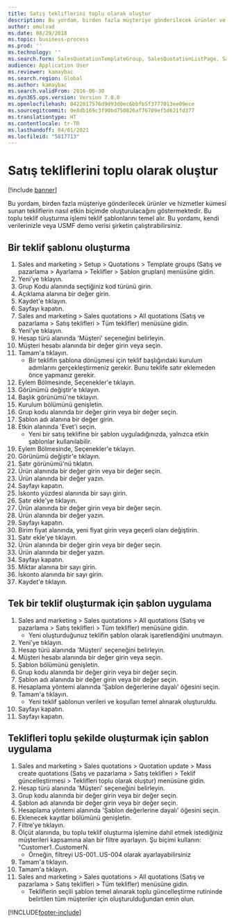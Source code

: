 ```yaml
---
title: Satış tekliflerini toplu olarak oluştur
description: Bu yordam, birden fazla müşteriye gönderilecek ürünler ve hizmetler kümesi sunan tekliflerin nasıl etkin biçimde oluşturulacağını göstermektedir.
author: omulvad
ms.date: 08/29/2018
ms.topic: business-process
ms.prod: ''
ms.technology: ''
ms.search.form: SalesQuotationTemplateGroup, SalesQuotationListPage, SalesCreateQuotation, SalesQuotationTable, SysQueryForm, SalesQuickQuote
audience: Application User
ms.reviewer: kamaybac
ms.search.region: Global
ms.author: kamaybac
ms.search.validFrom: 2016-06-30
ms.dyn365.ops.version: Version 7.0.0
ms.openlocfilehash: 0422817576d9d93d0ec6bbfb5f3777013ee09ece
ms.sourcegitcommit: 0e8db169c3f90bd750826af76709ef5d621fd377
ms.translationtype: HT
ms.contentlocale: tr-TR
ms.lasthandoff: 04/01/2021
ms.locfileid: "5817713"
---
```

# <a name="mass-create-sales-quotations"></a>Satış tekliflerini toplu olarak oluştur

[!include [banner](../../includes/banner.md)]

Bu yordam, birden fazla müşteriye gönderilecek ürünler ve hizmetler kümesi sunan tekliflerin nasıl etkin biçimde oluşturulacağını göstermektedir. Bu toplu teklif oluşturma işlemi teklif şablonlarını temel alır. Bu yordamı, kendi verilerinizle veya USMF demo verisi şirketin çalıştırabilirsiniz.


## <a name="create-a-quotation-template"></a>Bir teklif şablonu oluşturma
1. Sales and marketing > Setup > Quotations > Template groups (Satış ve pazarlama > Ayarlama > Teklifler > Şablon grupları) menüsüne gidin.
2. Yeni'ye tıklayın.
3. Grup Kodu alanında seçtiğiniz kod türünü girin.
4. Açıklama alanına bir değer girin.
5. Kaydet'e tıklayın.
6. Sayfayı kapatın.
7. Sales and marketing > Sales quotations > All quotations (Satış ve pazarlama > Satış teklifleri > Tüm teklifler) menüsüne gidin.
8. Yeni'ye tıklayın.
9. Hesap türü alanında 'Müşteri' seçeneğini belirleyin.
10. Müşteri hesabı alanında bir değer girin veya seçin.
11. Tamam'a tıklayın.
    * Bir teklifin şablona dönüşmesi için teklif başlığındaki kurulum adımlarını gerçekleştirmeniz gerekir. Bunu teklife satır eklemeden önce yapmanız gerekir.   
12. Eylem Bölmesinde, Seçenekler'e tıklayın.
13. Görünümü değiştir'e tıklayın.
14. Başlık görünümü'ne tıklayın.
15. Kurulum bölümünü genişletin.
16. Grup kodu alanında bir değer girin veya bir değer seçin.
17. Şablon adı alanına bir değer girin.
18. Etkin alanında 'Evet'i seçin.
    * Yeni bir satış teklifine bir şablon uyguladığınızda, yalnızca etkin şablonlar kullanılabilir.  
19. Eylem Bölmesinde, Seçenekler'e tıklayın.
20. Görünümü değiştir'e tıklayın.
21. Satır görünümü'nü tıklatın.
22. Ürün alanında bir değer girin veya bir değer seçin.
23. Ürün alanında bir değer yazın.
24. Sayfayı kapatın.
25. İskonto yüzdesi alanında bir sayı girin.
26. Satır ekle'ye tıklayın.
27. Ürün alanında bir değer girin veya bir değer seçin.
28. Ürün alanında bir değer yazın.
29. Sayfayı kapatın.
30. Birim fiyat alanında, yeni fiyat girin veya geçerli olanı değiştirin.
31. Satır ekle'ye tıklayın.
32. Ürün alanında bir değer girin veya bir değer seçin.
33. Ürün alanında bir değer yazın.
34. Sayfayı kapatın.
35. Miktar alanına bir sayı girin.
36. İskonto alanında bir sayı girin.
37. Kaydet'e tıklayın.

## <a name="apply-the-template-to-create-a-single-quotation"></a>Tek bir teklif oluşturmak için şablon uygulama
1. Sales and marketing > Sales quotations > All quotations (Satış ve pazarlama > Satış teklifleri > Tüm teklifler) menüsüne gidin.
    * Yeni oluşturduğunuz teklifin şablon olarak işaretlendiğini unutmayın.  
2. Yeni'ye tıklayın.
3. Hesap türü alanında 'Müşteri' seçeneğini belirleyin.
4. Müşteri hesabı alanında bir değer girin veya seçin.
5. Şablon bölümünü genişletin.
6. Grup kodu alanında bir değer girin veya bir değer seçin.
7. Şablon adı alanında bir değer girin veya bir değer seçin.
8. Hesaplama yöntemi alanında 'Şablon değerlerine dayalı' öğesini seçin.
9. Tamam'a tıklayın.
    * Yeni teklif şablonun verileri ve koşulları temel alınarak oluşturuldu.  
10. Sayfayı kapatın.
11. Sayfayı kapatın.

## <a name="apply-the-template-to-mass-create-quotations"></a>Teklifleri toplu şekilde oluşturmak için şablon uygulama
1. Sales and marketing > Sales quotations > Quotation update > Mass create quotations (Satış ve pazarlama > Satış teklifleri > Teklif güncelleştirmesi > Teklifleri toplu olarak oluştur) menüsüne gidin.
2. Hesap türü alanında 'Müşteri' seçeneğini belirleyin.
3. Grup kodu alanında bir değer girin veya bir değer seçin.
4. Şablon adı alanında bir değer girin veya bir değer seçin.
5. Hesaplama yöntemi alanında 'Şablon değerlerine dayalı' öğesini seçin.
6. Eklenecek kayıtlar bölümünü genişletin.
7. Filtre'ye tıklayın.
8. Ölçüt alanında, bu toplu teklif oluşturma işlemine dahil etmek istediğiniz müşterileri kapsamına alan bir filtre ayarlayın. Şu biçimi kullanın: "Customer1..CustomerN.
    * Örneğin, filtreyi US-001..US-004 olarak ayarlayabilirsiniz  
9. Tamam'a tıklayın.
10. Tamam'a tıklayın.
11. Sales and marketing > Sales quotations > All quotations (Satış ve pazarlama > Satış teklifleri > Tüm teklifler) menüsüne gidin.
    * Tekliflerin seçili şablon temel alınarak toplu güncelleştirme rutininde belirtilen tüm müşteriler için oluşturulduğundan emin olun.  



[!INCLUDE[footer-include](../../../includes/footer-banner.md)]